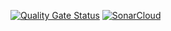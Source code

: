 
[![Quality Gate Status](https://sonarcloud.io/api/project_badges/measure?project=bapsy11-12_Tema17&metric=alert_status)](https://sonarcloud.io/summary/new_code?id=bapsy11-12_Tema17)
[![SonarCloud](https://sonarcloud.io/images/project_badges/sonarcloud-white.svg)](https://sonarcloud.io/summary/new_code?id=bapsy11-12_Tema17)
